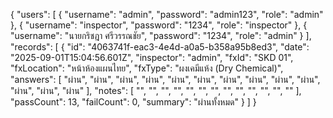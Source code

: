{
  "users": [
    {
      "username": "admin",
      "password": "admin123",
      "role": "admin"
    },
    {
      "username": "inspector",
      "password": "1234",
      "role": "inspector"
    },
    {
      "username": "นายกริชฎา ศรีวรรณชัย",
      "password": "1234",
      "role": "admin"
    }
  ],
  "records": [
    {
      "id": "4063741f-eac3-4e4d-a0a5-b358a95b8ed3",
      "date": "2025-09-01T15:04:56.601Z",
      "inspector": "admin",
      "fxId": "SKD 01",
      "fxLocation": "หน้าห้องแผนไทย",
      "fxType": "ผงเคมีแห้ง (Dry Chemical)",
      "answers": [
        "ผ่าน",
        "ผ่าน",
        "ผ่าน",
        "ผ่าน",
        "ผ่าน",
        "ผ่าน",
        "ผ่าน",
        "ผ่าน",
        "ผ่าน",
        "ผ่าน",
        "ผ่าน",
        "ผ่าน",
        "ผ่าน"
      ],
      "notes": [
        "",
        "",
        "",
        "",
        "",
        "",
        "",
        "",
        "",
        "",
        "",
        "",
        ""
      ],
      "passCount": 13,
      "failCount": 0,
      "summary": "ผ่านทั้งหมด"
    }
  ]
}
